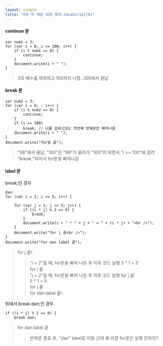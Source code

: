 ```yaml
---
layout: single
title: "9일 차 배운 내용 정리-JavaScript(6)"
---
```


#### continue 문

```
var num1 = 3;
for (var i = 0; i <= 100; i++) {
    if (i % num1 == 0) {
        continue;
    }
    document.write(i + " ");
}
```

>3의 배수를 제외하고 100까지 나열...100에서 끝남

#### break 문

```
var num2 = 3;
for (var i = 0; ; i++) {
    if (i % num2 == 0) {
        continue;
    }
    if (i >= 100)
        break; // 나를 감싸고있는 첫번째 반복문만 빠져나옴
    document.write(i + " ");
}
document.write("for문 끝");
```

>"98"에서 끝남, "100"은 "99"가 올라가 "100"이 되면서 "i >= 100"에 걸려 "break;"되어서 for문을 빠져나감

#### label 문

break;인 경우

```
dan:
for (var i = 2; i <= 5; i++) {

    for (var j = 1; j <= 5; j++) {
        if ((i * j) % 2 == 0) {
            break;
        }
        document.write(i + " * " + j + " = " + (i * j) + "<br />");
    }
    document.write("for j 끝<br />");
}
document.write("for dan label 끝");
```

>for j 끝\
>>"i = 2"일 때, for문을 빠져 나온 후 이후 코드 실행
3 * 1 = 3\
for j 끝\
>>"j = 2"일 때, for문을 빠져 나온 후 이후 코드 실행
for j 끝\
5 * 1 = 5\
for j 끝\
for dan label 끝\

위에서 break dan;인 경우

```
if ((i * j) % 2 == 0) {
    break dan;
```

>for dan label 끝
>>반복문 종료 후, "dan" label로 이동 근데 왜 바깥 for문은 실행 안하지?
